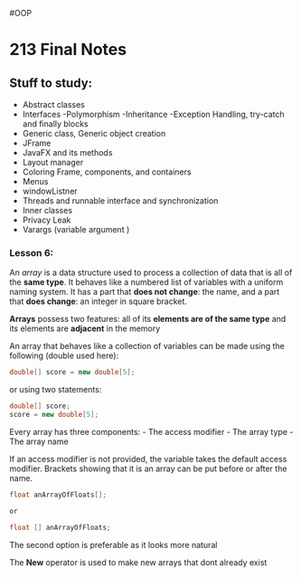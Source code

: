 #OOP 
# 213 Final Notes
## Stuff to study:
- Abstract classes
- Interfaces
-Polymorphism
-Inheritance
-Exception Handling, try-catch and finally blocks
- Generic class, Generic object creation
- JFrame
- JavaFX and its methods
- Layout manager
- Coloring Frame, components, and containers
- Menus
- windowListner
- Threads and runnable interface and synchronization
- Inner classes
- Privacy Leak
- Varargs  (variable argument )

### Lesson 6:

An *array* is a data structure used to process a collection of data that is all of the **same type**. It behaves like a numbered list of variables with a uniform naming system. It has a part that  **does not change**: the name, and a part that **does change**: an integer in square bracket.

**Arrays** possess two features: all of its **elements are of the same type** and its elements are **adjacent** in the memory

An array that behaves like a collection of variables can be made using the following (double used here):
```java
double[] score = new double[5];
```

or using two statements:
```java
double[] score;
score = new double[5];
```

Every array has three components:
	- The access modifier
	- The array type
	- The array name 

If an access modifier is not provided, the variable takes the default access modifier. Brackets showing that it is an array can be put before or after the name.
```java
float anArrayOfFloats[]; 

or 

float [] anArrayOfFloats;
```

The second option is preferable as it looks more natural

The **New** operator is used to make new arrays that dont already exist